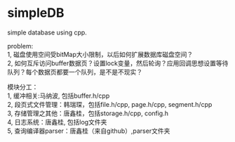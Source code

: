 # simpleDB
simple database using cpp.  

  

problem:  
1, 磁盘使用空间受bitMap大小限制，以后如何扩展数据库磁盘空间？  
2, 如何互斥访问buffer数据页？设置lock变量，然后轮询？应用回调思想设置等待队列？每个数据页都要一个队列，是不是不现实？



模块分工：  
1, 缓冲相关:马纳波, 包括buffer.h/cpp  
2, 段页式文件管理：韩瑞琛，包括file.h/cpp, page.h/cpp, segment.h/cpp  
3, 存储管理之其他：唐鑫桂，包括storage.h/cpp, config.h  
4, 日志系统：唐鑫桂, 包括log文件夹  
5, 查询编译器parser：唐鑫桂（来自github）,parser文件夹  
